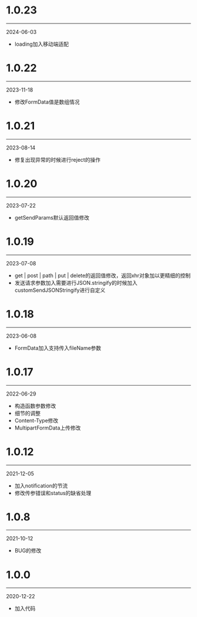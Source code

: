 # 1.0.23

***

2024-06-03

* loading加入移动端适配

# 1.0.22

***

2023-11-18

* 修改FormData值是数组情况

# 1.0.21

***

2023-08-14

* 修复出现异常的时候进行reject的操作

# 1.0.20

***

2023-07-22

* getSendParams默认返回值修改

# 1.0.19

***

2023-07-08

* get | post | path | put | delete的返回值修改，返回xhr对象加以更精细的控制
* 发送请求参数加入需要进行JSON.stringify的时候加入customSendJSONStringify进行自定义

# 1.0.18

***

2023-06-08

* FormData加入支持传入fileName参数

# 1.0.17

***

2022-06-29

* 构造函数参数修改
* 细节的调整
* Content-Type修改
* MultipartFormData上传修改

# 1.0.12

***

2021-12-05

* 加入notification的节流
* 修改传参错误和status的缺省处理

# 1.0.8

***

2021-10-12

* BUG的修改

# 1.0.0

***

2020-12-22

* 加入代码
